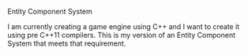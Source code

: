 Entity Component System

I am currently creating a game engine using C++ and I want to create it using pre C++11 compilers.  This is my version of an Entity Component System that meets that requirement.
